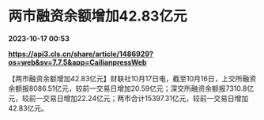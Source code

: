 # 两市融资余额增加42.83亿元

**2023-10-17 00:53**

**https://api3.cls.cn/share/article/1486929?os=web&sv=7.7.5&app=CailianpressWeb**

【两市融资余额增加42.83亿元】财联社10月17日电，截至10月16日，上交所融资余额报8086.51亿元，较前一交易日增加20.59亿元；深交所融资余额报7310.8亿元，较前一交易日增加22.24亿元；两市合计15397.31亿元，较前一交易日增加42.83亿元。